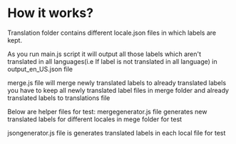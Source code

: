 # How it works?

Translation folder contains different locale.json files in which labels are kept.

As you run main.js script it will output all those labels which aren't translated in all languages(i.e If label is not translated in all language) in output_en_US.json file

merge.js file will merge newly translated labels to  already translated labels
you have to keep all newly translated label files in merge folder and already translated labels to translations file

Below are helper files for test:
mergegenerator.js file generates new translated labels for different locales in mege folder for test 

jsongenerator.js file is generates translated labels in each local file for test


